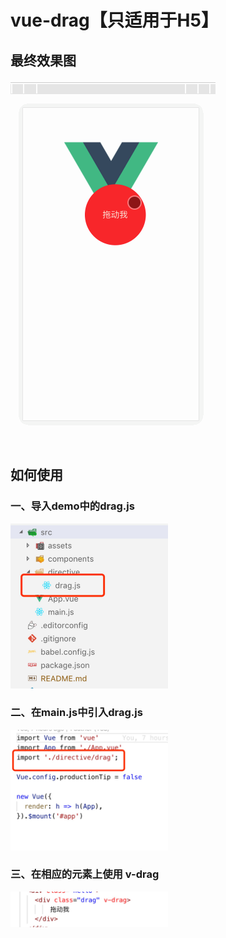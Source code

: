 # vue-drag【只适用于H5】
## 最终效果图
![gif](./img/drag.gif)

## 如何使用
### 一、导入demo中的drag.js
<img src="./img/1.jpeg" width = "50%" />

###  二、在main.js中引入drag.js
<img src="./img/2.jpeg" width = "50%" />

###  三、在相应的元素上使用 v-drag
<img src="./img/3.jpeg" width = "50%" />
